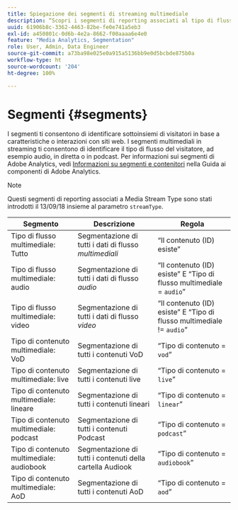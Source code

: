 ```yaml
---
title: Spiegazione dei segmenti di streaming multimediale
description: “Scopri i segmenti di reporting associati al tipo di flusso multimediale, compresi Segmento, Descrizione e Regola per il tipo di flusso multimediale”.
uuid: 61906b8c-3362-4463-82be-fe0e741a5eb3
exl-id: a450801c-0d6b-4e2a-8662-f00aaaa6e4e0
feature: "Media Analytics, Segmentation"
role: User, Admin, Data Engineer
source-git-commit: a73ba98e025e0a915a5136bb9e0d5bcbde875b0a
workflow-type: ht
source-wordcount: '204'
ht-degree: 100%

---
```


# Segmenti {#segments}

I segmenti ti consentono di identificare sottoinsiemi di visitatori in base a caratteristiche o interazioni con siti web. I segmenti multimediali in streaming ti consentono di identificare il tipo di flusso del visitatore, ad esempio audio, in diretta o in podcast. Per informazioni sui segmenti di Adobe Analytics, vedi [Informazioni su segmenti e contenitori](https://experienceleague.adobe.com/docs/analytics/components/segmentation/seg-overview.html?lang=it) nella Guida ai componenti di Adobe Analytics.

>[!NOTE]
>
>Questi segmenti di reporting associati a Media Stream Type sono stati introdotti il 13/09/18 insieme al parametro `streamType`.

| Segmento | Descrizione | Regola |
|---|---|---|
| Tipo di flusso multimediale: Tutto | Segmentazione di tutti i dati di flusso *multimediali* | “Il contenuto (ID) esiste” |
| Tipo di flusso multimediale: audio | Segmentazione di tutti i dati di flusso *audio* | “Il contenuto (ID) esiste” E “Tipo di flusso multimediale = `audio`” |
| Tipo di flusso multimediale: video | Segmentazione di tutti i dati di flusso *video* | “Il contenuto (ID) esiste” E “Tipo di flusso multimediale != `audio`” |
| Tipo di contenuto multimediale: VoD | Segmentazione di tutti i contenuti VoD | “Tipo di contenuto = `vod`” |
| Tipo di contenuto multimediale: live | Segmentazione di tutti i contenuti live | “Tipo di contenuto = `live`” |
| Tipo di contenuto multimediale: lineare | Segmentazione di tutti i contenuti lineari | “Tipo di contenuto = `linear`” |
| Tipo di contenuto multimediale: podcast | Segmentazione di tutti i contenuti Podcast | “Tipo di contenuto = `podcast`” |
| Tipo di contenuto multimediale: audiobook | Segmentazione di tutti i contenuti della cartella Audiook | “Tipo di contenuto = `audiobook`” |
| Tipo di contenuto multimediale: AoD | Segmentazione di tutti i contenuti AoD | “Tipo di contenuto = `aod`” |
